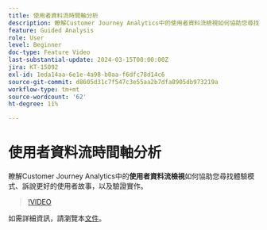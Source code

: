 ```yaml
---
title: 使用者資料流時間軸分析
description: 瞭解Customer Journey Analytics中的使用者資料流檢視如何協助您尋找體驗模式、訴說更好的使用者故事，以及驗證實施。
feature: Guided Analysis
role: User
level: Beginner
doc-type: Feature Video
last-substantial-update: 2024-03-15T00:00:00Z
jira: KT-15092
exl-id: 1eda14aa-6e1e-4a98-b0aa-f6dfc78d14c6
source-git-commit: d8605d31c7f547c3e55aa2b7dfa8905db973219a
workflow-type: tm+mt
source-wordcount: '62'
ht-degree: 11%

---
```


# 使用者資料流時間軸分析

瞭解Customer Journey Analytics中的&#x200B;**使用者資料流檢視**&#x200B;如何協助您尋找體驗模式、訴說更好的使用者故事，以及驗證實作。

>[!VIDEO](https://video.tv.adobe.com/v/3427810/?learn=on)

如需詳細資訊，請瀏覽本[文件](https://experienceleague.adobe.com/en/docs/analytics-platform/using/guided-analysis/streams/timeline)。
